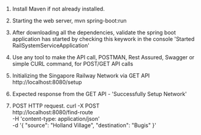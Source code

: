 1. Install Maven if not already installed.

2. Starting the web server, 
mvn spring-boot:run

3. After downloading all the dependencies, validate the spring boot application has started by checking this keywork in the console 'Started RailSystemServiceApplication'

4. Use any tool to make the API call, POSTMAN, Rest Assured, Swagger or simple CURL command, for POST/GET API calls

5. Initializing the Singapore Railway Network via GET API 
http://localhost:8080/setup

6. Expected response from the GET API - 'Successfully Setup Network'

7. POST HTTP request.
curl -X POST \
  http://localhost:8080/find-route \
  -H 'content-type: application/json' \
  -d '{
	"source": "Holland Village",
	"destination": "Bugis"
}'

